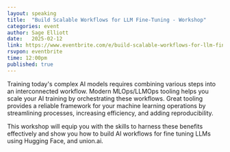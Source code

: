 ```yaml
---
layout: speaking
title:  "Build Scalable Workflows for LLM Fine-Tuning - Workshop"
categories: event
author: Sage Elliott
date:   2025-02-12
link: https://www.eventbrite.com/e/build-scalable-workflows-for-llm-fine-tuning-llmops-workshop-tickets-1146223839359
rsvpon: eventbrite
time: 12:00pm
published: true
---
```

Training today's complex AI models requires combining various steps into an interconnected workflow. Modern MLOps/LLMOps tooling helps you scale your AI training by orchestrating these workflows. Great tooling provides a reliable framework for your machine learning operations by streamlining processes, increasing efficiency, and adding reproducibility.

This workshop will equip you with the skills to harness these benefits effectively and show you how to build AI workflows for fine tuning LLMs using Hugging Face, and union.ai.